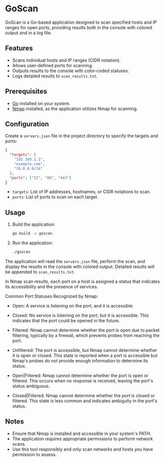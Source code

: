 # GoScan

GoScan is a Go-based application designed to scan specified hosts and IP ranges for open ports, providing results both in the console with colored output and in a log file.

## Features

- Scans individual hosts and IP ranges (CIDR notation).
- Allows user-defined ports for scanning.
- Outputs results to the console with color-coded statuses.
- Logs detailed results to `scan_results.txt`.

## Prerequisites

- [Go](https://golang.org/dl/) installed on your system.
- [Nmap](https://nmap.org/download.html) installed, as the application utilizes Nmap for scanning.

## Configuration

Create a `servers.json` file in the project directory to specify the targets and ports:

```json
{
  "targets": [
    "192.168.1.1",
    "example.com",
    "10.0.0.0/24"
  ],
  "ports": ["22", "80", "443"]
}
```

- `targets`: List of IP addresses, hostnames, or CIDR notations to scan.
- `ports`: List of ports to scan on each target.

## Usage

1. Build the application:

   ```bash
   go build -o goscan
   ```

2. Run the application:

   ```bash
   ./goscan
   ```

The application will read the `servers.json` file, perform the scan, and display the results in the console with colored output. Detailed results will be appended to `scan_results.txt`.

In Nmap scan results, each port on a host is assigned a status that indicates its accessibility and the presence of services.

Common Port Statuses Recognized by Nmap:

- Open: A service is listening on the port, and it is accessible.

- Closed: No service is listening on the port, but it is accessible. This indicates that the port could be opened in the future.

- Filtered: Nmap cannot determine whether the port is open due to packet filtering, typically by a firewall, which prevents probes from reaching the port.

- Unfiltered: The port is accessible, but Nmap cannot determine whether it is open or closed. This state is reported when a port is accessible but Nmap's probes do not provide enough information to determine its status.

- Open|Filtered: Nmap cannot determine whether the port is open or filtered. This occurs when no response is received, leaving the port's status ambiguous.

- Closed|Filtered: Nmap cannot determine whether the port is closed or filtered. This state is less common and indicates ambiguity in the port's status.

## Notes

- Ensure that Nmap is installed and accessible in your system's PATH.
- The application requires appropriate permissions to perform network scans.
- Use this tool responsibly and only scan networks and hosts you have permission to assess.
